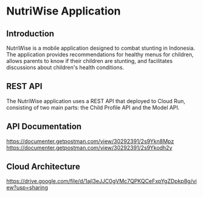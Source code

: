 # NutriWise Application

## Introduction

NutriWise is a mobile application designed to combat stunting in Indonesia. The application provides recommendations for healthy menus for children, allows parents to know if their children are stunting, and facilitates discussions about children's health conditions.

## REST API

The NutriWise application uses a REST API that deployed to Cloud Run, consisting of two main parts: the Child Profile API and the Model API.

## API Documentation
https://documenter.getpostman.com/view/30292391/2s9Ykn8Mpz
https://documenter.getpostman.com/view/30292391/2s9Ykodh2y

## Cloud Architecture 
https://drive.google.com/file/d/1ajl3eJJC0gVMc7QPKQCeFxpYgZDpkp8g/view?usp=sharing
